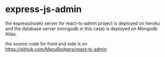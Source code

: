 # express-js-admin
the express(node) server for react-ts-admin project is deployed on heroku and the database server (mongodb in this case) 
is deployed on Mongodb Atlas.

the source code for front end side is on https://github.com/ManuRodgers/react-ts-admin
